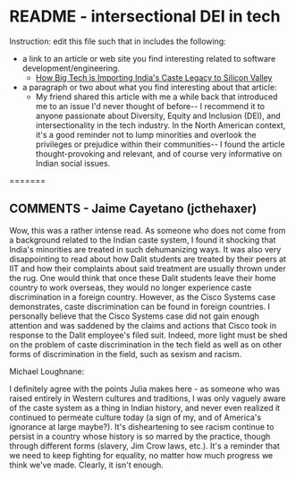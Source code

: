 # README - intersectional DEI in tech
Instruction: edit this file such that in includes the following: 
* a link to an article or web site you find interesting related to software development/engineering.
    + [How Big Tech is Importing India's Caste Legacy to Silicon Valley](https://www.bloomberg.com/news/features/2021-03-11/how-big-tech-is-importing-india-s-caste-legacy-to-silicon-valley)
* a paragraph or two about what you find interesting about that article:
    + My friend shared this article with me a while back that introduced me to an issue I'd never thought of before-- I recommend it to anyone passionate about Diversity, Equity and Inclusion (DEI), and intersectionality in the tech industry. In the North American context, it's a good reminder not to lump minorities and overlook the privileges or prejudice within their communities-- I found the article thought-provoking and relevant, and of course very informative on Indian social issues.


=======
## COMMENTS - Jaime Cayetano (jcthehaxer)

Wow, this was a rather intense read. As someone who does not come from a background related to the Indian caste system, I found it shocking that India's minorities are treated in such dehumanizing ways. It was also very disappointing to read about how Dalit students are treated by their peers at IIT and how their complaints about said treatment are usually thrown under the rug. One would think that once these Dalit students leave their home country to work overseas, they would no longer experience caste discrimination in a foreign country. However, as the Cisco Systems case demonstrates, caste discrimination can be found in foreign countries. I personally believe that the Cisco Systems case did not gain enough attention and was saddened by the claims and actions that Cisco took in response to the Dalit employee's filed suit. Indeed, more light must be shed on the problem of caste discrimination in the tech field as well as on other forms of discrimination in the field, such as sexism and racism.

Michael Loughnane:
 <p>I definitely agree with the points Julia makes here - as someone who was raised entirely in Western cultures and traditions, I was only vaguely aware of the caste system as a thing in Indian history, and never even realized it continued to permeate culture today (a sign of my, and of America's ignorance at large maybe?). It's disheartening to see racism continue to persist in a country whose history is so marred by the practice, though through different forms (slavery, Jim Crow laws, etc.). It's a reminder that we need to keep fighting for equality, no matter how much progress we think we've made. Clearly, it isn't enough.</p>

